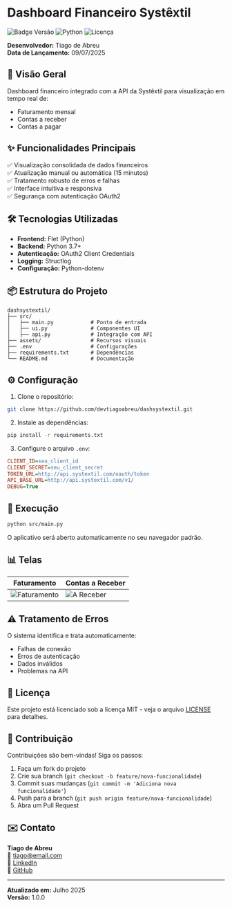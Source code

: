# Dashboard Financeiro Systêxtil

![Badge Versão](https://img.shields.io/badge/versão-1.0.0-blue) 
![Python](https://img.shields.io/badge/python-3.7%2B-green)
![Licença](https://img.shields.io/badge/licença-MIT-orange)

**Desenvolvedor:** Tiago de Abreu  
**Data de Lançamento:** 09/07/2025

## 📌 Visão Geral

Dashboard financeiro integrado com a API da Systêxtil para visualização em tempo real de:
- Faturamento mensal
- Contas a receber
- Contas a pagar

## ✨ Funcionalidades Principais

✅ Visualização consolidada de dados financeiros  
✅ Atualização manual ou automática (15 minutos)  
✅ Tratamento robusto de erros e falhas  
✅ Interface intuitiva e responsiva  
✅ Segurança com autenticação OAuth2  

## 🛠️ Tecnologias Utilizadas

- **Frontend:** Flet (Python)
- **Backend:** Python 3.7+
- **Autenticação:** OAuth2 Client Credentials
- **Logging:** Structlog
- **Configuração:** Python-dotenv

## 📦 Estrutura do Projeto

```
dashsystextil/
├── src/
│   ├── main.py            # Ponto de entrada
│   ├── ui.py              # Componentes UI
│   ├── api.py             # Integração com API
├── assets/                # Recursos visuais
├── .env                   # Configurações
├── requirements.txt       # Dependências
└── README.md              # Documentação
```

## ⚙️ Configuração

1. Clone o repositório:
```bash
git clone https://github.com/devtiagoabreu/dashsystextil.git
```

2. Instale as dependências:
```bash
pip install -r requirements.txt
```

3. Configure o arquivo `.env`:
```ini
CLIENT_ID=seu_client_id
CLIENT_SECRET=seu_client_secret
TOKEN_URL=http://api.systextil.com/oauth/token
API_BASE_URL=http://api.systextil.com/v1/
DEBUG=True
```

## 🚀 Execução

```bash
python src/main.py
```

O aplicativo será aberto automaticamente no seu navegador padrão.

## 📊 Telas

| Faturamento | Contas a Receber |
|-------------|------------------|
| ![Faturamento](assets/screenshots/faturamento.png) | ![A Receber](assets/screenshots/receber.png) |

## ⚠️ Tratamento de Erros

O sistema identifica e trata automaticamente:
- Falhas de conexão
- Erros de autenticação
- Dados inválidos
- Problemas na API

## 📝 Licença

Este projeto está licenciado sob a licença MIT - veja o arquivo [LICENSE](LICENSE) para detalhes.

## 🤝 Contribuição

Contribuições são bem-vindas! Siga os passos:
1. Faça um fork do projeto
2. Crie sua branch (`git checkout -b feature/nova-funcionalidade`)
3. Commit suas mudanças (`git commit -m 'Adiciona nova funcionalidade'`)
4. Push para a branch (`git push origin feature/nova-funcionalidade`)
5. Abra um Pull Request

## ✉️ Contato

**Tiago de Abreu**  
📧 tiago@email.com  
🔗 [LinkedIn](https://linkedin.com/in/devtiagoabreu)  
🐙 [GitHub](https://github.com/devtiagoabreu)

---

**Atualizado em:** Julho 2025  
**Versão:** 1.0.0